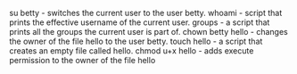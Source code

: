 su betty - switches the current user to the user betty.
whoami - script that prints the effective username of the current user.
groups - a script that prints all the groups the current user is part of.
chown betty hello - changes the owner of the file hello to the user betty.
touch hello - a script that creates an empty file called hello.
chmod u+x hello - adds execute permission to the owner of the file hello
